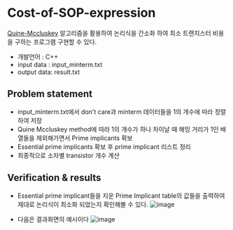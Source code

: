 # Cost-of-SOP-expression
[Quine-Mccluskey](https://ko.wikipedia.org/wiki/%EC%BD%B0%EC%9D%B8-%EB%A7%A4%ED%81%B4%EB%9F%AC%EC%8A%A4%ED%82%A4_%EC%95%8C%EA%B3%A0%EB%A6%AC%EC%A6%98) 알고리즘을 활용하여 논리식을 간소화 하여 최소 트랜지스터 비용을 구하는 프로그램 구현할 수 있다.
* 개발언어 : C++
* input data : input_minterm.txt
* output data: result.txt

## Problem statement
* input_minterm.txt에서 don't care과 minterm 데이터들을 1의 개수에 따라 정렬하여 저장
* Quine Mccluskey method에 따라 1의 개수가 하나 차이날 때 해밍 거리가 1인 배열들을 제외해가면서 Prime implicants 확보
* Essential prime implicants 확보 후 prime implicant 리스트 정리
* 최종적으로 소자별 transistor 개수 계산

## Verification & results
* Essential prime implicant들을 지운 Prime Implicant table의 값들을 출력하여 제대로 논리식이 최소화 되었는지 확인해볼 수 있다. 
![image](https://user-images.githubusercontent.com/67624104/118232773-03804c80-b4cc-11eb-8d75-f4eb9d69424f.png)





* 다음은 결과화면의 예시이다
![image](https://user-images.githubusercontent.com/67624104/118232844-1dba2a80-b4cc-11eb-9abf-30f4d274fb8f.png)






